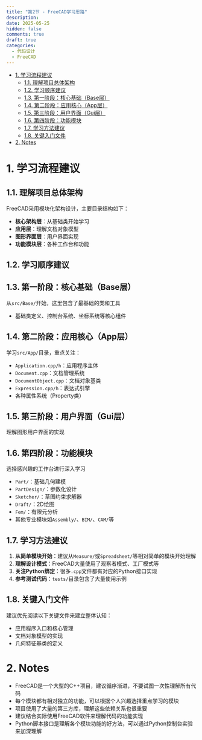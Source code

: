 ```yaml
---
title: "第2节 - FreeCAD学习思路"
description: 
date: 2025-05-25
hidden: false
comments: true
draft: true
categories:
  - 代码设计
  - FreeCAD
---
```



- [1. 学习流程建议](#1-学习流程建议)
  - [1.1. 理解项目总体架构](#11-理解项目总体架构)
  - [1.2. 学习顺序建议](#12-学习顺序建议)
  - [1.3. 第一阶段：核心基础（Base层）](#13-第一阶段核心基础base层)
  - [1.4. 第二阶段：应用核心（App层）](#14-第二阶段应用核心app层)
  - [1.5. 第三阶段：用户界面（Gui层）](#15-第三阶段用户界面gui层)
  - [1.6. 第四阶段：功能模块](#16-第四阶段功能模块)
  - [1.7. 学习方法建议](#17-学习方法建议)
  - [1.8. 关键入门文件](#18-关键入门文件)
- [2. Notes](#2-notes)


# 1. 学习流程建议

## 1.1. 理解项目总体架构

FreeCAD采用模块化架构设计，主要目录结构如下：

- **核心架构层**：从基础类开始学习 
- **应用层**：理解文档对象模型 
- **图形界面层**：用户界面实现 
- **功能模块层**：各种工作台和功能

## 1.2. 学习顺序建议

## 1.3. 第一阶段：核心基础（Base层）
从`src/Base/`开始，这里包含了最基础的类和工具 
- 基础类定义、控制台系统、坐标系统等核心组件

## 1.4. 第二阶段：应用核心（App层）
学习`src/App/`目录，重点关注：
- `Application.cpp/h`：应用程序主体
- `Document.cpp`：文档管理系统
- `DocumentObject.cpp`：文档对象基类
- `Expression.cpp/h`：表达式引擎
- 各种属性系统（Property类）

## 1.5. 第三阶段：用户界面（Gui层）
理解图形用户界面的实现 

## 1.6. 第四阶段：功能模块
选择感兴趣的工作台进行深入学习
- `Part/`：基础几何建模
- `PartDesign/`：参数化设计
- `Sketcher/`：草图约束求解器
- `Draft/`：2D绘图
- `Fem/`：有限元分析
- 其他专业模块如`Assembly/`、`BIM/`、`CAM/`等

## 1.7. 学习方法建议

1. **从简单模块开始**：建议从`Measure/`或`Spreadsheet/`等相对简单的模块开始理解
2. **理解设计模式**：FreeCAD大量使用了观察者模式、工厂模式等
3. **关注Python绑定**：很多`.cpp`文件都有对应的Python接口实现
4. **参考测试代码**：`tests/`目录包含了大量使用示例

## 1.8. 关键入门文件

建议优先阅读以下关键文件来建立整体认知：
- 应用程序入口和核心管理
- 文档对象模型的实现
- 几何特征基类的定义

# 2. Notes

- FreeCAD是一个大型的C++项目，建议循序渐进，不要试图一次性理解所有代码
- 每个模块都有相对独立的功能，可以根据个人兴趣选择重点学习的模块
- 项目使用了大量的第三方库，理解这些依赖关系也很重要
- 建议结合实际使用FreeCAD软件来理解代码的功能实现
- Python脚本接口是理解各个模块功能的好方法，可以通过Python控制台实验来加深理解




